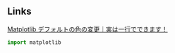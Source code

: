 
## Links
[Matplotlib デフォルトの色の変更｜実は一行でできます！](https://www.yutaka-note.com/entry/matplotlib_color_cycle)

```Python
import matplotlib

```
